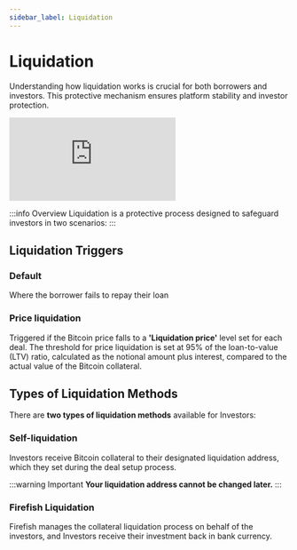 ```yaml
---
sidebar_label: Liquidation
---
```


# Liquidation

Understanding how liquidation works is crucial for both borrowers and investors. This protective mechanism ensures platform stability and investor protection.

<div style={{position: 'relative', paddingBottom: '56.25%', height: 0, overflow: 'hidden', width: '100%', marginBottom: '2rem'}}>
  <iframe
    src="https://www.youtube.com/embed/Kd6vbmYKnY8"
    title="How Bitcoin Collateral Liquidations Work"
    style={{position: 'absolute', top: 0, left: 0, width: '100%', height: '100%'}}
    frameBorder="0"
    allow="accelerometer; autoplay; clipboard-write; encrypted-media; gyroscope; picture-in-picture"
    allowFullScreen>
  </iframe>
</div>

:::info Overview
Liquidation is a protective process designed to safeguard investors in two scenarios:
:::

## Liquidation Triggers

### Default
Where the borrower fails to repay their loan

### Price liquidation
Triggered if the Bitcoin price falls to a **'Liquidation price'** level set for each deal. The threshold for price liquidation is set at 95% of the loan-to-value (LTV) ratio, calculated as the notional amount plus interest, compared to the actual value of the Bitcoin collateral.

## Types of Liquidation Methods

There are **two types of liquidation methods** available for Investors:

### Self-liquidation
Investors receive Bitcoin collateral to their designated liquidation address, which they set during the deal setup process.

:::warning Important
**Your liquidation address cannot be changed later.**
:::

### Firefish Liquidation
Firefish manages the collateral liquidation process on behalf of the investors, and Investors receive their investment back in bank currency.